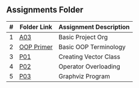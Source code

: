 ##  Assignments Folder

|   #   | Folder Link | Assignment Description |
| :---: | ----------- | ---------------------- |
|  1    | [A03](./A03/)         |  Basic Project Org     |
|  2    | [OOP Primer](./OOP_Primer/)         |  Basic OOP Terminology |
|  3    | [P01](./P01/)         |  Creating Vector Class |
|  4    | [P02](./P02/)         |  Operator Overloading  |
|  5    | [P03](./P03/)         |  Graphviz Program      |